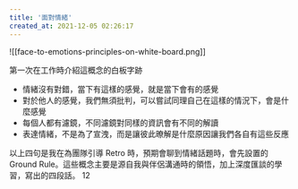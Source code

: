 ```yaml
---
title: '面對情緒'
created_at: 2021-12-05 02:26:17
---
```


![[face-to-emotions-principles-on-white-board.png]]

第一次在工作時介紹這概念的白板字跡

-   情緒沒有對錯，當下有這樣的感覺，就是當下會有的感覺
-   對於他人的感覺，我們無須批判，可以嘗試同理自己在這樣的情況下，會是什麼感覺
-   每個人都有濾鏡，不同濾鏡對同樣的資訊會有不同的解讀
-   表達情緒，不是為了宣洩，而是讓彼此暸解是什麼原因讓我們各自有這些反應

以上四句是我在為團隊引導 Retro 時，預期會聊到情緒話題時，會先設置的 Ground Rule。這些概念主要是源自我與伴侶溝通時的領悟，加上深度匯談的學習，寫出的四段話。
12
